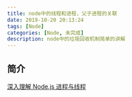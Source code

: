 ```yaml
---
title: node中的线程和进程，父子进程的关联
date: 2019-10-20 20:13:24
tags: [Node]
categories: [Node, 未完成]
description: node中的垃圾回收机制简单的讲解
---
```


## 简介

[深入理解 Node.js 进程与线程](https://mp.weixin.qq.com/s/VzXnnfn4gCBMd5wea3LRIg)
